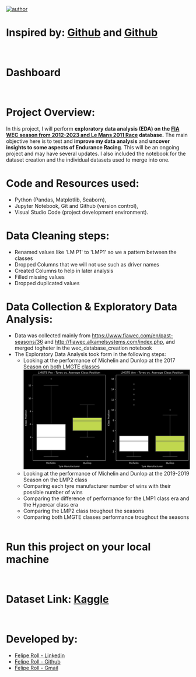 [![author](https://img.shields.io/badge/author-feliperoll-purple.svg)](https://www.linkedin.com/in/felipe-roll/)

# Inspired by: [Github](https://github.com/JaideepGuntupalli/f1-predictor?tab=readme-ov-file) and [Github](https://github.com/allmeidaapedro/Churn-Prediction-Credit-Card)
&nbsp;
# Dashboard []()
&nbsp;
# Project Overview:
In this project, I will perform <b>exploratory data analysis (EDA) on the [FIA WEC season from 2012-2023 and Le Mans 2011 Race](https://www.kaggle.com/datasets/feliperoll/fia-wec-2012-2023-le-mans-2011) database.</b> The main objective here is to test and <b>improve my data analysis</b> and <b>uncover insights to some aspects of Endurance Racing</b>. This will be an ongoing project and may have several updates. I also included the notebook for the dataset creation and the individual datasets used to merge into one.
&nbsp;
# Code and Resources used:
* Python (Pandas, Matplotlib, Seaborn), 
* Jupyter Notebook, Git and Github (version control), 
* Visual Studio Code (project development environment).
&nbsp;
# Data Cleaning steps:
* Renamed values like 'LM P1' to 'LMP1' so we a pattern between the classes
* Dropped Columns that we will not use such as driver names
* Created Columns to help in later analysis
* Filled missing values
* Dropped duplicated values
&nbsp;
# Data Collection & Exploratory Data Analysis:
* Data was collected mainly from https://www.fiawec.com/en/past-seasons/36 and http://fiawec.alkamelsystems.com/index.php, and merged togheter in the wec_database_creation notebook
* The Exploratory Data Analysis took form in the following steps:
   - Looking at the performance of Michelin and Dunlop at the 2017 Season on both LMGTE classes
   ![Michelin vs Dunlop](images/dunlopVSmichelin.png "Michelin vs Dunlop")
   - Looking at the performance of Michelin and Dunlop at the 2019-2019 Season on the LMP2 class
   - Comparing each tyre manufacturer number of wins with their possible number of wins
   - Comparing the difference of performance for the LMP1 class era and the Hypercar class era
   - Comparing the LMP2 class troughout the seasons
   - Comparing both LMGTE classes performance troughout the seasons
&nbsp;
# Run this project on your local machine
&nbsp;
# Dataset Link: [Kaggle](https://www.kaggle.com/datasets/feliperoll/fia-wec-2012-2023-le-mans-2011)
&nbsp;
# Developed by: 
  * [Felipe Roll - Linkedin](https://www.linkedin.com/in/felipe-roll)
  * [Felipe Roll - Github](https://github.com/FelipeLRoll)
  * [Felipe Roll - Gmail](felipelroll@gmail.com)





    

  

  

